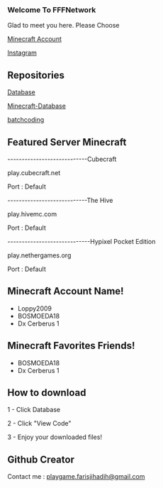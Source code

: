 ### Welcome To FFFNetwork


Glad to meet you here.
Please Choose 



[Minecraft Account](https://github.com/FFF-Net/HHH)

[Instagram](https://bit.ly/2GwDlun)

## Repositories

[Database](https://github.com/FFF-Net/Database)

[Minecraft-Database](https://github.com/FFF-Net/Minecraft-Database)

[batchcoding](https://github.com/FFF-Net/batchcoding)

## Featured Server Minecraft

----------------------------Cubecraft

play.cubecraft.net

Port : Default

----------------------------The Hive

play.hivemc.com

Port : Default

-----------------------------Hypixel Pocket Edition

play.nethergames.org

Port : Default

## Minecraft Account Name!
- Loppy2009
- BOSMOEDA18
- Dx Cerberus 1

## Minecraft Favorites Friends!
- BOSMOEDA18
- Dx Cerberus 1

## How to download
1 - Click Database

2 - Click "View Code"

3 - Enjoy your downloaded files!

## Github Creator
Contact me :
playgame.farisjihadih@gmail.com


